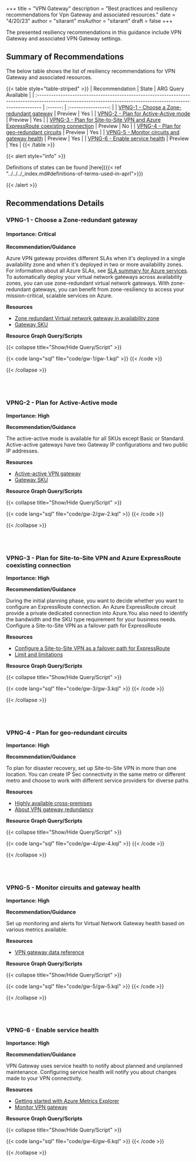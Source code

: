 +++
title = "VPN Gateway"
description = "Best practices and resiliency recommendations for Vpn Gateway and associated resources."
date = "4/20/23"
author = "sitarant"
msAuthor = "sitarant"
draft = false
+++

The presented resiliency recommendations in this guidance include VPN Gateway and associated VPN Gateway settings.

## Summary of Recommendations

The below table shows the list of resiliency recommendations for VPN Gateway and associated resources.

{{< table style="table-striped" >}}
| Recommendation                                                                                                                                                  |  State   | ARG Query Available |
| :-------------------------------------------------------------------------------------------------------------------------------------------------------------- | :------: | :-----------------: |
| [VPNG-1 - Choose a Zone-redundant gateway](#vpng-1---choose-a-zone-redundant-gateway)                                                         | Preview  |         Yes          |
| [VPNG-2 - Plan for Active-Active mode](#vpng-2---plan-for-active-active-mode)                                                               | Preview  |         Yes          |
| [VPNG-3 - Plan for Site-to-Site VPN and Azure ExpressRoute coexisting connection](#vpng-3---plan-for-site-to-site-vpn-and-azure-expressroute-coexisting-connection)                                                         | Preview  |         No          |
| [VPNG-4 - Plan for geo-redundant circuits](#vpng-4---plan-for-geo-redundant-circuits)                                                       | Preview  |         Yes          |
| [VPNG-5 - Monitor circuits and gateway health](#vpng-5---monitor-circuits-and-gateway-health)                                               | Preview  |         Yes          |
| [VPNG-6 - Enable service health](#vpng-6---enable-service-health)                                                                           | Preview  |         Yes          |
{{< /table >}}

{{< alert style="info" >}}

Definitions of states can be found [here]({{< ref "../../../_index.md#definitions-of-terms-used-in-aprl">}})

{{< /alert >}}

## Recommendations Details

### VPNG-1 - Choose a Zone-redundant gateway

#### Importance: Critical

**Recommendation/Guidance**

Azure VPN gateway provides different SLAs when it's deployed in a single availability zone and when it's deployed in two or more availability zones. For information about all Azure SLAs, see [SLA summary for Azure services](https://www.microsoft.com/licensing/docs/view/Service-Level-Agreements-SLA-for-Online-Services?lang=1).
To automatically deploy your virtual network gateways across availability zones, you can use zone-redundant virtual network gateways. With zone-redundant gateways, you can benefit from zone-resiliency to access your mission-critical, scalable services on Azure.

**Resources**

- [Zone redundant Virtual network gateway in availability zone](https://learn.microsoft.com/azure/vpn-gateway/about-zone-redundant-vnet-gateways)
- [Gateway SKU](https://learn.microsoft.com/azure/vpn-gateway/about-zone-redundant-vnet-gateways#gwskus)

**Resource Graph Query/Scripts**

{{< collapse title="Show/Hide Query/Script" >}}

{{< code lang="sql" file="code/gw-1/gw-1.kql" >}} {{< /code >}}

{{< /collapse >}}

<br><br>

### VPNG-2 - Plan for Active-Active mode

**Importance: High**

**Recommendation/Guidance**

The active-active mode is available for all SKUs except Basic or Standard.
Active-active gateways have two Gateway IP configurations and two public IP addresses.


**Resources**

- [Active-active VPN gateway](https://learn.microsoft.com/azure/vpn-gateway/active-active-portal#gateway)
- [Gateway SKU](https://learn.microsoft.com/azure/vpn-gateway/vpn-gateway-about-vpn-gateway-settings#gwsku)

**Resource Graph Query/Scripts**

{{< collapse title="Show/Hide Query/Script" >}}

{{< code lang="sql" file="code/gw-2/gw-2.kql" >}} {{< /code >}}

{{< /collapse >}}

<br><br>
### VPNG-3 - Plan for Site-to-Site VPN and Azure ExpressRoute coexisting connection

**Importance: High**

**Recommendation/Guidance**

During the initial planning phase, you want to decide whether you want to configure an ExpressRoute connection.
An Azure ExpressRoute circuit provide a private dedicated connection into Azure.You also need to identify the bandwidth and the SKU type requirement for your business needs. Configure a Site-to-Site VPN as a failover path for ExpressRoute

**Resources**

- [Configure a Site-to-Site VPN as a failover path for ExpressRoute](https://learn.microsoft.com/azure/expressroute/expressroute-howto-coexist-resource-manager#configuration-designs)
- [Limit and limitations](https://learn.microsoft.com/azure/expressroute/expressroute-howto-coexist-resource-manager#limits-and-limitations)

**Resource Graph Query/Scripts**

{{< collapse title="Show/Hide Query/Script" >}}

{{< code lang="sql" file="code/gw-3/gw-3.kql" >}} {{< /code >}}

{{< /collapse >}}

<br><br>
### VPNG-4 - Plan for geo-redundant circuits

**Importance: High**

**Recommendation/Guidance**

To plan for disaster recovery, set up Site-to-Site VPN in more than one location. You can create IP Sec connectivity in the same metro or different metro and choose to work with different service providers for diverse paths

**Resources**

- [Highly available cross-premises](https://learn.microsoft.com/azure/vpn-gateway/vpn-gateway-highlyavailable)
- [About VPN gateway redundancy](https://learn.microsoft.com/azure/vpn-gateway/vpn-gateway-highlyavailable#about-vpn-gateway-redundancy)


**Resource Graph Query/Scripts**

{{< collapse title="Show/Hide Query/Script" >}}

{{< code lang="sql" file="code/gw-4/gw-4.kql" >}} {{< /code >}}

{{< /collapse >}}

<br><br>
### VPNG-5 - Monitor circuits and gateway health

**Importance: High**

**Recommendation/Guidance**

Set up monitoring and alerts for Virtual Network Gateway health based on various metrics available.

**Resources**

- [VPN gateway data reference](https://learn.microsoft.com/azure/vpn-gateway/monitor-vpn-gateway-reference)

**Resource Graph Query/Scripts**

{{< collapse title="Show/Hide Query/Script" >}}

{{< code lang="sql" file="code/gw-5/gw-5.kql" >}} {{< /code >}}

{{< /collapse >}}

<br><br>

### VPNG-6 - Enable service health

**Importance: High**

**Recommendation/Guidance**

VPN Gateway uses service health to notify about planned and unplanned maintenance. Configuring service health will notify you about changes made to your VPN connectivity.

**Resources**

- [Getting started with Azure Metrics Explorer](hhttps://learn.microsoft.com/azure/azure-monitor/essentials/metrics-getting-started)
- [Monitor VPN gateway](hhttps://learn.microsoft.com/azure/vpn-gateway/monitor-vpn-gateway-reference#metrics)

**Resource Graph Query/Scripts**

{{< collapse title="Show/Hide Query/Script" >}}

{{< code lang="sql" file="code/gw-6/gw-6.kql" >}} {{< /code >}}

{{< /collapse >}}

<br><br>
